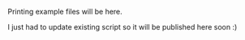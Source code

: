 Printing example files will be here.

I just had to update existing script so it will be published here soon :)
